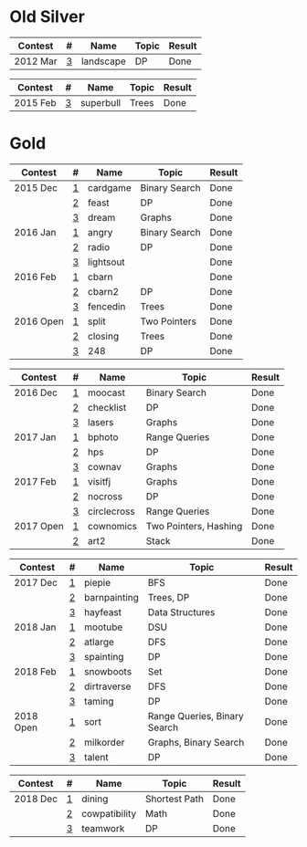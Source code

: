 # Old Silver

| Contest         | # | Name      | Topic            | Result                 |
| --------------- | - | --------- | ---------------- | ---------------------- |
| 2012 Mar        | [3](http://www.usaco.org/index.php?page=viewproblem2&cpid=126) | landscape | DP | Done |

| Contest         | # | Name      | Topic            | Result                 |
| --------------- | - | --------- | ---------------- | ---------------------- |
| 2015 Feb        | [3](http://www.usaco.org/index.php?page=viewproblem2&cpid=531) | superbull | Trees | Done |

# Gold

| Contest         | # | Name      | Topic            | Result                 |
| --------------- | - | --------- | ---------------- | ---------------------- |
| 2015 Dec | [1](http://www.usaco.org/index.php?page=viewproblem2&cpid=573) | cardgame | Binary Search | Done |       
| | [2](http://www.usaco.org/index.php?page=viewproblem2&cpid=574) | feast | DP | Done |
| | [3](http://www.usaco.org/index.php?page=viewproblem2&cpid=575) | dream | Graphs | Done |
| 2016 Jan | [1](http://www.usaco.org/index.php?page=viewproblem2&cpid=597) | angry | Binary Search | Done |
| | [2](http://www.usaco.org/index.php?page=viewproblem2&cpid=598) | radio | DP | Done |
| | [3](http://www.usaco.org/index.php?page=viewproblem2&cpid=599) | lightsout | | Done |
| 2016 Feb | [1](http://www.usaco.org/index.php?page=viewproblem2&cpid=621) | cbarn | | Done |
| | [2](http://www.usaco.org/index.php?page=viewproblem2&cpid=622) | cbarn2 | DP | Done |
| | [3](http://www.usaco.org/index.php?page=viewproblem2&cpid=623) | fencedin | Trees | Done |
| 2016 Open | [1](http://www.usaco.org/index.php?page=viewproblem2&cpid=645) | split | Two Pointers | Done |
| | [2](http://www.usaco.org/index.php?page=viewproblem2&cpid=646) | closing | Trees | Done |
| | [3](http://www.usaco.org/index.php?page=viewproblem2&cpid=647) | 248 | DP | Done |

| Contest         | # | Name      | Topic            | Result                 |
| --------------- | - | --------- | ---------------- | ---------------------- |
| 2016 Dec | [1](http://www.usaco.org/index.php?page=viewproblem2&cpid=669) | moocast | Binary Search | Done |
| | [2](http://www.usaco.org/index.php?page=viewproblem2&cpid=670) | checklist | DP | Done |
| | [3](http://www.usaco.org/index.php?page=viewproblem2&cpid=671) | lasers | Graphs | Done |
| 2017 Jan | [1](http://www.usaco.org/index.php?page=viewproblem2&cpid=693) | bphoto | Range Queries | Done |
| | [2](http://www.usaco.org/index.php?page=viewproblem2&cpid=694) | hps | DP | Done |
| | [3](http://www.usaco.org/index.php?page=viewproblem2&cpid=695) | cownav | Graphs | Done |
| 2017 Feb | [1](http://www.usaco.org/index.php?page=viewproblem2&cpid=717) | visitfj | Graphs | Done |
| | [2](http://www.usaco.org/index.php?page=viewproblem2&cpid=718) | nocross | DP | Done |
| | [3](http://www.usaco.org/index.php?page=viewproblem2&cpid=719) | circlecross | Range Queries | Done |
| 2017 Open | [1](http://www.usaco.org/index.php?page=viewproblem2&cpid=741) | cownomics | Two Pointers, Hashing | Done |
| | [2](http://www.usaco.org/index.php?page=viewproblem2&cpid=743) | art2 | Stack | Done |

| Contest         | # | Name      | Topic            | Result                 |
| --------------- | - | --------- | ---------------- | ---------------------- |
| 2017 Dec | [1](http://www.usaco.org/index.php?page=viewproblem2&cpid=765) | piepie | BFS | Done |
| | [2](http://www.usaco.org/index.php?page=viewproblem2&cpid=766) | barnpainting | Trees, DP | Done |
| | [3](http://www.usaco.org/index.php?page=viewproblem2&cpid=767) | hayfeast | Data Structures | Done |
| 2018 Jan | [1](http://www.usaco.org/index.php?page=viewproblem2&cpid=789) | mootube | DSU | Done |
| | [2](http://www.usaco.org/index.php?page=viewproblem2&cpid=790) | atlarge | DFS | Done |
| | [3](http://www.usaco.org/index.php?page=viewproblem2&cpid=791) | spainting | DP | Done |
| 2018 Feb | [1](http://www.usaco.org/index.php?page=viewproblem&cpid=801) | snowboots | Set | Done |
| | [2](http://www.usaco.org/index.php?page=viewproblem&cpid=802) | dirtraverse | DFS | Done |
| | [3](http://www.usaco.org/index.php?page=viewproblem&cpid=803) | taming | DP | Done |
| 2018 Open | [1](http://www.usaco.org/index.php?page=viewproblem2&cpid=837) | sort | Range Queries, Binary Search | Done |
| | [2](http://www.usaco.org/index.php?page=viewproblem2&cpid=838) | milkorder | Graphs, Binary Search | Done |
| | [3](http://www.usaco.org/index.php?page=viewproblem2&cpid=839) | talent | DP | Done |

| Contest         | # | Name      | Topic            | Result                 |
| --------------- | - | --------- | ---------------- | ---------------------- |
| 2018 Dec | [1](http://www.usaco.org/index.php?page=viewproblem2&cpid=?) | dining | Shortest Path  | Done |
| | [2](http://www.usaco.org/index.php?page=viewproblem2&cpid=?) | cowpatibility | Math | Done |
| | [3](http://www.usaco.org/index.php?page=viewproblem2&cpid=?) | teamwork | DP | Done |
